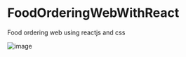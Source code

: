 # FoodOrderingWebWithReact
Food ordering web using reactjs and css


![image](https://user-images.githubusercontent.com/103441165/219867401-34f8e9e4-dab9-4051-ad69-9dfe894b34aa.png)
